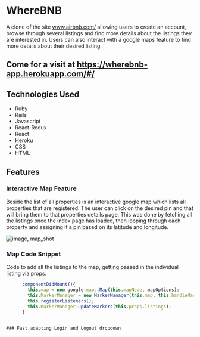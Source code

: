 # WhereBNB
A clone of the site www.airbnb.com/ allowing users to create an account, browse through several listings and find more details about the listings they are interested in. Users can also interact with a google maps feature to find more details about their desired listing. 

## Come for a visit at https://wherebnb-app.herokuapp.com/#/

## Technologies Used

* Ruby
* Rails
* Javascript
* React-Redux
* React
* Heroku
* CSS
* HTML

## Features

### Interactive Map Feature
Beside the list of all properties is an interactive google map which lists all properties that are registered. The user can click on the desired pin and that will bring them to that properties details page. This was done by fetching all the listings once the index page has loaded, then looping through each property and assigning it a pin based on its latitude and longitude.

![image, map_shot](https://user-images.githubusercontent.com/78226696/119146336-86e3f580-ba18-11eb-84a3-cc554160e710.png)

### Map Code Snippet
Code to add all the listings to the map, getting passed in the individual listing via props.

```js 
      componentDidMount(){
        this.map = new google.maps.Map(this.mapNode, mapOptions);
        this.MarkerManager = new MarkerManager(this.map, this.handleMarkerClick.bind(this));
        this.registerListeners();
        this.MarkerManager.updateMarkers(this.props.listings);
      } 
    

### Fast adapting Login and Logout dropdown

